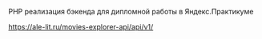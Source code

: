 PHP реализация бэкенда для дипломной работы в Яндекс.Практикуме

https://ale-lit.ru/movies-explorer-api/api/v1/
